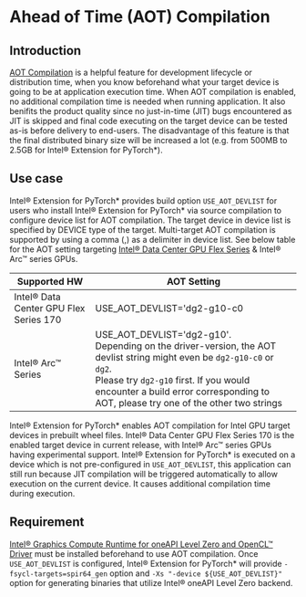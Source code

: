 # Ahead of Time (AOT) Compilation

## Introduction

[AOT Compilation](https://www.intel.com/content/www/us/en/develop/documentation/oneapi-dpcpp-cpp-compiler-dev-guide-and-reference/top/compilation/ahead-of-time-compilation.html) is a helpful feature for development lifecycle or distribution time, when you know beforehand what your target device is going to be at application execution time. When AOT compilation is enabled, no additional compilation time is needed when running application. It also benifits the product quality since no just-in-time (JIT) bugs encountered as JIT is skipped and final code executing on the target device can be tested as-is before delivery to end-users. The disadvantage of this feature is that the final distributed binary size will be increased a lot (e.g. from 500MB to 2.5GB for Intel® Extension for PyTorch\*).

## Use case

Intel® Extension for PyTorch\* provides build option `USE_AOT_DEVLIST` for users who install Intel® Extension for PyTorch\* via source compilation to configure device list for AOT compilation. The target device in device list is specified by DEVICE type of the target. Multi-target AOT compilation is supported by using a comma (,) as a delimiter in device list. See below table for the AOT setting targeting [Intel® Data Center GPU Flex Series](https://www.intel.com/content/www/us/en/products/docs/discrete-gpus/data-center-gpu/flex-series/overview.html) & Intel® Arc™ series GPUs.

| Supported HW | AOT Setting |
| ------------ |---------------------|
| Intel® Data Center GPU Flex Series 170 | USE_AOT_DEVLIST='dg2-g10-c0
| Intel® Arc™ Series | USE_AOT_DEVLIST='dg2-g10'.<br />Depending on the driver-version, the AOT devlist string might even be `dg2-g10-c0` or `dg2`.<br />Please try `dg2-g10` first. If you would encounter a build error corresponding to AOT, please try one of the other two strings |

Intel® Extension for PyTorch\* enables AOT compilation for Intel GPU target devices in prebuilt wheel files. Intel® Data Center GPU Flex Series 170 is the enabled target device in current release, with Intel® Arc™ series GPUs having experimental support. Intel® Extension for PyTorch\* is executed on a device which is not pre-configured in `USE_AOT_DEVLIST`, this application can still run because JIT compilation will be triggered automatically to allow execution on the current device. It causes additional compilation time during execution.


## Requirement

[Intel® Graphics Compute Runtime for oneAPI Level Zero and OpenCL™ Driver](https://github.com/intel/compute-runtime/releases) must be installed beforehand to use AOT compilation. Once `USE_AOT_DEVLIST` is configured, Intel® Extension for PyTorch\* will provide `-fsycl-targets=spir64_gen` option and `-Xs "-device ${USE_AOT_DEVLIST}"` option for generating binaries that utilize Intel® oneAPI Level Zero backend.
